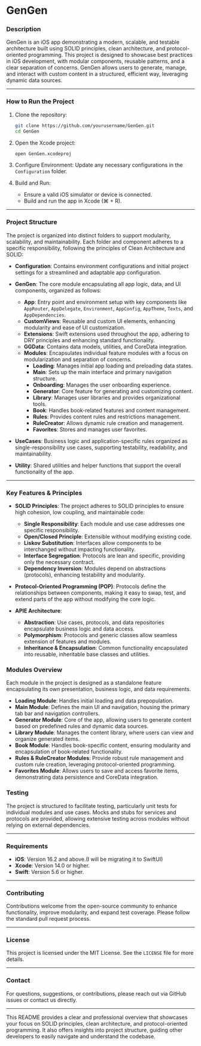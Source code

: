 # GenGen

### Description
GenGen is an iOS app demonstrating a modern, scalable, and testable architecture built using SOLID principles, clean architecture, and protocol-oriented programming. This project is designed to showcase best practices in iOS development, with modular components, reusable patterns, and a clear separation of concerns. GenGen allows users to generate, manage, and interact with custom content in a structured, efficient way, leveraging dynamic data sources.

---

### How to Run the Project

1. Clone the repository:
   ```sh
   git clone https://github.com/yourusername/GenGen.git
   cd GenGen
   ```

2. Open the Xcode project:
   ```sh
   open GenGen.xcodeproj
   ```

3. Configure Environment: Update any necessary configurations in the `Configuration` folder.

4. Build and Run:
   - Ensure a valid iOS simulator or device is connected.
   - Build and run the app in Xcode (⌘ + R).

---

### Project Structure

The project is organized into distinct folders to support modularity, scalability, and maintainability. Each folder and component adheres to a specific responsibility, following the principles of Clean Architecture and SOLID:

- **Configuration**: Contains environment configurations and initial project settings for a streamlined and adaptable app configuration.
- **GenGen**: The core module encapsulating all app logic, data, and UI components, organized as follows:
  - **App**: Entry point and environment setup with key components like `AppRouter`, `AppDelegate`, `Environment`, `AppConfig`, `AppTheme`, `Texts`, and `AppDependencies`.
  - **CustomViews**: Reusable and custom UI elements, enhancing modularity and ease of UI customization.
  - **Extensions**: Swift extensions used throughout the app, adhering to DRY principles and enhancing standard functionality.
  - **GGData**: Contains data models, utilities, and CoreData integration.
  - **Modules**: Encapsulates individual feature modules with a focus on modularization and separation of concerns.
      - **Loading**: Manages initial app loading and preloading data states.
      - **Main**: Sets up the main interface and primary navigation structure.
      - **Onboarding**: Manages the user onboarding experience.
      - **Generator**: Core feature for generating and customizing content.
      - **Library**: Manages user libraries and provides organizational tools.
      - **Book**: Handles book-related features and content management.
      - **Rules**: Provides content rules and restrictions management.
      - **RuleCreator**: Allows dynamic rule creation and management.
      - **Favorites**: Stores and manages user favorites.

- **UseCases**: Business logic and application-specific rules organized as single-responsibility use cases, supporting testability, readability, and maintainability.
- **Utility**: Shared utilities and helper functions that support the overall functionality of the app.

---

### Key Features & Principles

- **SOLID Principles**: The project adheres to SOLID principles to ensure high cohesion, low coupling, and maintainable code:
  - **Single Responsibility**: Each module and use case addresses one specific responsibility.
  - **Open/Closed Principle**: Extensible without modifying existing code.
  - **Liskov Substitution**: Interfaces allow components to be interchanged without impacting functionality.
  - **Interface Segregation**: Protocols are lean and specific, providing only the necessary contract.
  - **Dependency Inversion**: Modules depend on abstractions (protocols), enhancing testability and modularity.

- **Protocol-Oriented Programming (POP)**: Protocols define the relationships between components, making it easy to swap, test, and extend parts of the app without modifying the core logic.

- **APIE Architecture**: 
  - **Abstraction**: Use cases, protocols, and data repositories encapsulate business logic and data access.
  - **Polymorphism**: Protocols and generic classes allow seamless extension of features and modules.
  - **Inheritance & Encapsulation**: Common functionality encapsulated into reusable, inheritable base classes and utilities.

### Modules Overview

Each module in the project is designed as a standalone feature encapsulating its own presentation, business logic, and data requirements.

- **Loading Module**: Handles initial loading and data prepopulation.
- **Main Module**: Defines the main UI and navigation, housing the primary tab bar and navigation controllers.
- **Generator Module**: Core of the app, allowing users to generate content based on predefined rules and dynamic data sources.
- **Library Module**: Manages the content library, where users can view and organize generated items.
- **Book Module**: Handles book-specific content, ensuring modularity and encapsulation of book-related functionality.
- **Rules & RuleCreator Modules**: Provide robust rule management and custom rule creation, leveraging protocol-oriented programming.
- **Favorites Module**: Allows users to save and access favorite items, demonstrating data persistence and CoreData integration.

### Testing

The project is structured to facilitate testing, particularly unit tests for individual modules and use cases. Mocks and stubs for services and protocols are provided, allowing extensive testing across modules without relying on external dependencies.

---

### Requirements

- **iOS**: Version 16.2 and above.(I will be migrating it to SwiftUI)
- **Xcode**: Version 14.0 or higher.
- **Swift**: Version 5.6 or higher.

---

### Contributing

Contributions welcome from the open-source community to enhance functionality, improve modularity, and expand test coverage. Please follow the standard pull request process.

---

### License

This project is licensed under the MIT License. See the `LICENSE` file for more details.

---

### Contact

For questions, suggestions, or contributions, please reach out via GitHub issues or contact us directly.

--- 

This README provides a clear and professional overview that showcases your focus on SOLID principles, clean architecture, and protocol-oriented programming. It also offers insights into project structure, guiding other developers to easily navigate and understand the codebase.
